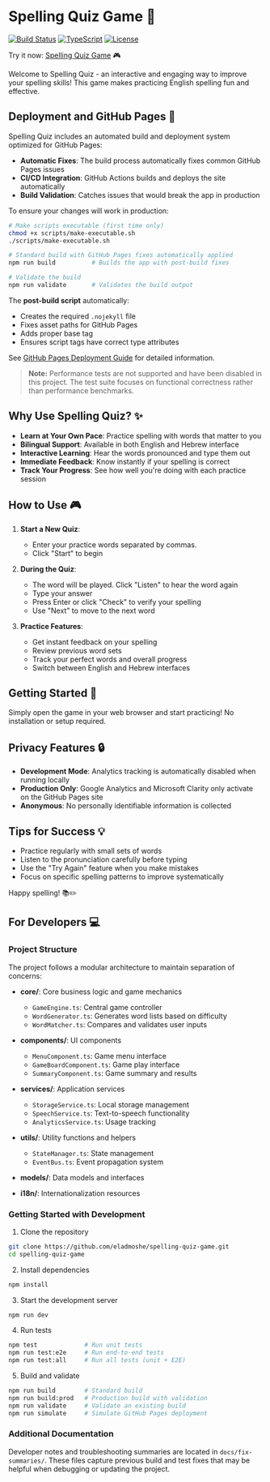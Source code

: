 # Spelling Quiz Game 🎯

[![Build Status](https://img.shields.io/badge/build-passing-brightgreen)](https://github.com/eladmoshe/spelling-quiz-game)
[![TypeScript](https://img.shields.io/badge/TypeScript-5.3-blue)](https://www.typescriptlang.org/)
[![License](https://img.shields.io/badge/license-ISC-blue)](LICENSE)

Try it now: [Spelling Quiz Game](https://eladmoshe.github.io/spelling-quiz-game/) 🎮

Welcome to Spelling Quiz - an interactive and engaging way to improve your spelling skills! This game makes practicing English spelling fun and effective.

## Deployment and GitHub Pages 🚀

Spelling Quiz includes an automated build and deployment system optimized for GitHub Pages:

- **Automatic Fixes**: The build process automatically fixes common GitHub Pages issues
- **CI/CD Integration**: GitHub Actions builds and deploys the site automatically
- **Build Validation**: Catches issues that would break the app in production

To ensure your changes will work in production:

```bash
# Make scripts executable (first time only)
chmod +x scripts/make-executable.sh
./scripts/make-executable.sh

# Standard build with GitHub Pages fixes automatically applied
npm run build          # Builds the app with post-build fixes

# Validate the build
npm run validate       # Validates the build output
```

The **post-build script** automatically:
- Creates the required `.nojekyll` file
- Fixes asset paths for GitHub Pages
- Adds proper base tag
- Ensures script tags have correct type attributes

See [GitHub Pages Deployment Guide](GITHUB_PAGES_DEPLOYMENT.md) for detailed information.

> **Note:** Performance tests are not supported and have been disabled in this project. The test suite focuses on functional correctness rather than performance benchmarks.

## Why Use Spelling Quiz? ✨

- **Learn at Your Own Pace**: Practice spelling with words that matter to you
- **Bilingual Support**: Available in both English and Hebrew interface
- **Interactive Learning**: Hear the words pronounced and type them out
- **Immediate Feedback**: Know instantly if your spelling is correct
- **Track Your Progress**: See how well you're doing with each practice session

## How to Use 🎮

1. **Start a New Quiz**:
   - Enter your practice words separated by commas. 
   - Click "Start" to begin
   
2. **During the Quiz**:
   - The word will be played. Click "Listen" to hear the word again
   - Type your answer
   - Press Enter or click "Check" to verify your spelling
   - Use "Next" to move to the next word

3. **Practice Features**:
   - Get instant feedback on your spelling
   - Review previous word sets
   - Track your perfect words and overall progress
   - Switch between English and Hebrew interfaces

## Getting Started 🚀

Simply open the game in your web browser and start practicing! No installation or setup required.

## Privacy Features 🔒

- **Development Mode**: Analytics tracking is automatically disabled when running locally
- **Production Only**: Google Analytics and Microsoft Clarity only activate on the GitHub Pages site
- **Anonymous**: No personally identifiable information is collected

## Tips for Success 💡

- Practice regularly with small sets of words
- Listen to the pronunciation carefully before typing
- Use the "Try Again" feature when you make mistakes
- Focus on specific spelling patterns to improve systematically

Happy spelling! 📚✏️

## For Developers 💻

### Project Structure

The project follows a modular architecture to maintain separation of concerns:

- **core/**: Core business logic and game mechanics
  - `GameEngine.ts`: Central game controller
  - `WordGenerator.ts`: Generates word lists based on difficulty
  - `WordMatcher.ts`: Compares and validates user inputs
  
- **components/**: UI components
  - `MenuComponent.ts`: Game menu interface
  - `GameBoardComponent.ts`: Game play interface
  - `SummaryComponent.ts`: Game summary and results

- **services/**: Application services
  - `StorageService.ts`: Local storage management
  - `SpeechService.ts`: Text-to-speech functionality
  - `AnalyticsService.ts`: Usage tracking

- **utils/**: Utility functions and helpers
  - `StateManager.ts`: State management
  - `EventBus.ts`: Event propagation system

- **models/**: Data models and interfaces

- **i18n/**: Internationalization resources

### Getting Started with Development

1. Clone the repository
```bash
git clone https://github.com/eladmoshe/spelling-quiz-game.git
cd spelling-quiz-game
```

2. Install dependencies
```bash
npm install
```

3. Start the development server
```bash
npm run dev
```

4. Run tests
```bash
npm test             # Run unit tests
npm run test:e2e     # Run end-to-end tests
npm run test:all     # Run all tests (unit + E2E)
```

5. Build and validate
```bash
npm run build        # Standard build
npm run build:prod   # Production build with validation
npm run validate     # Validate an existing build
npm run simulate     # Simulate GitHub Pages deployment
```

### Additional Documentation

Developer notes and troubleshooting summaries are located in
`docs/fix-summaries/`. These files capture previous build and test fixes
that may be helpful when debugging or updating the project.
